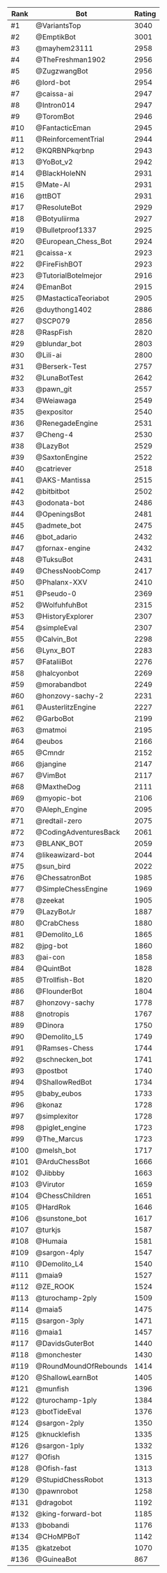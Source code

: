 Rank|Bot|Rating
---|---|---
#1|@VariantsTop|3040
#2|@EmptikBot|3001
#3|@mayhem23111|2958
#4|@TheFreshman1902|2956
#5|@ZugzwangBot|2956
#6|@lord-bot|2954
#7|@caissa-ai|2947
#8|@Intron014|2947
#9|@ToromBot|2946
#10|@FantacticEman|2945
#11|@ReinforcementTrial|2944
#12|@KQRBNPkqrbnp|2943
#13|@YoBot_v2|2942
#14|@BlackHoleNN|2931
#15|@Mate-AI|2931
#16|@ttBOT|2931
#17|@ResoluteBot|2929
#18|@Botyuliirma|2927
#19|@Bulletproof1337|2925
#20|@European_Chess_Bot|2924
#21|@caissa-x|2923
#22|@FireFishBOT|2923
#23|@TutorialBotelmejor|2916
#24|@EmanBot|2915
#25|@MastacticaTeoriabot|2905
#26|@duythong1402|2886
#27|@SCP079|2856
#28|@RaspFish|2820
#29|@blundar_bot|2803
#30|@Lili-ai|2800
#31|@Berserk-Test|2757
#32|@LunaBotTest|2642
#33|@pawn_git|2557
#34|@Weiawaga|2549
#35|@expositor|2540
#36|@RenegadeEngine|2531
#37|@Cheng-4|2530
#38|@LazyBot|2529
#39|@SaxtonEngine|2522
#40|@catriever|2518
#41|@AKS-Mantissa|2515
#42|@bitbitbot|2502
#43|@odonata-bot|2486
#44|@OpeningsBot|2481
#45|@admete_bot|2475
#46|@bot_adario|2432
#47|@fornax-engine|2432
#48|@TuksuBot|2431
#49|@ChessNoobComp|2417
#50|@Phalanx-XXV|2410
#51|@Pseudo-0|2369
#52|@WolfuhfuhBot|2315
#53|@HistoryExplorer|2307
#54|@simpleEval|2307
#55|@Calvin_Bot|2298
#56|@Lynx_BOT|2283
#57|@FataliiBot|2276
#58|@halcyonbot|2269
#59|@morabandbot|2249
#60|@honzovy-sachy-2|2231
#61|@AusterlitzEngine|2227
#62|@GarboBot|2199
#63|@matmoi|2195
#64|@eubos|2166
#65|@Cmndr|2152
#66|@jangine|2147
#67|@VimBot|2117
#68|@MaxtheDog|2111
#69|@myopic-bot|2106
#70|@Aleph_Engine|2095
#71|@redtail-zero|2075
#72|@CodingAdventuresBack|2061
#73|@BLANK_BOT|2059
#74|@likeawizard-bot|2044
#75|@sun_bird|2022
#76|@ChessatronBot|1985
#77|@SimpleChessEngine|1969
#78|@zeekat|1905
#79|@LazyBotJr|1887
#80|@CrabChess|1880
#81|@Demolito_L6|1865
#82|@jpg-bot|1860
#83|@ai-con|1858
#84|@QuintBot|1828
#85|@Trollfish-Bot|1820
#86|@FlounderBot|1804
#87|@honzovy-sachy|1778
#88|@notropis|1767
#89|@Dinora|1750
#90|@Demolito_L5|1749
#91|@Ramses-Chess|1744
#92|@schnecken_bot|1741
#93|@postbot|1740
#94|@ShallowRedBot|1734
#95|@baby_eubos|1733
#96|@konaz|1728
#97|@simplexitor|1728
#98|@piglet_engine|1723
#99|@The_Marcus|1723
#100|@melsh_bot|1717
#101|@ArduChessBot|1666
#102|@Jibbby|1663
#103|@Virutor|1659
#104|@ChessChildren|1651
#105|@HardRok|1646
#106|@sunstone_bot|1617
#107|@turkjs|1587
#108|@Humaia|1581
#109|@sargon-4ply|1547
#110|@Demolito_L4|1540
#111|@maia9|1527
#112|@ZE_ROOK|1524
#113|@turochamp-2ply|1509
#114|@maia5|1475
#115|@sargon-3ply|1471
#116|@maia1|1457
#117|@DavidsGuterBot|1440
#118|@monchester|1430
#119|@RoundMoundOfRebounds|1414
#120|@ShallowLearnBot|1405
#121|@munfish|1396
#122|@turochamp-1ply|1384
#123|@botTideEval|1376
#124|@sargon-2ply|1350
#125|@knucklefish|1335
#126|@sargon-1ply|1332
#127|@Ofish|1315
#128|@Ofish-fast|1313
#129|@StupidChessRobot|1313
#130|@pawnrobot|1258
#131|@dragobot|1192
#132|@king-forward-bot|1185
#133|@bobandi|1176
#134|@CHoMPBoT|1142
#135|@katzebot|1070
#136|@GuineaBot|867
